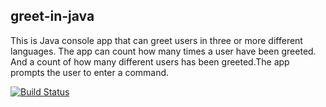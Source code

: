## greet-in-java

This is Java console app that can greet users in three or more different languages. The app can count how many times a user have been greeted.
And a count of how many different users has been greeted.The app prompts the user to enter a command.

[![Build Status](https://travis-ci.com/MondliButhelezi/greet-in-java.svg?branch=master)](https://travis-ci.com/github/MondliButhelezi/greet-in-java)

